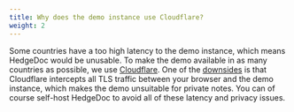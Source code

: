 ```yaml
---
title: Why does the demo instance use Cloudflare?
weight: 2
---
```


Some countries have a too high latency to the demo instance, which means HedgeDoc would be unusable.
To make the demo available in as many countries as possible, we use [Cloudflare][cloudflare]. One of the [downsides][cloudflare-problems] is that Cloudflare intercepts all TLS traffic between your browser and the demo instance, which makes the demo unsuitable for private notes. You can of course self-host HedgeDoc to avoid all of these latency and privacy issues.

[cloudflare-problems]: https://en.wikipedia.org/wiki/Cloudflare#Controversy
[cloudflare]: https://www.cloudflare.com/
